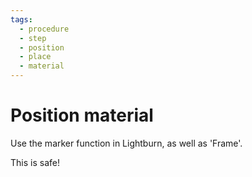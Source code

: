 ```yaml
---
tags:
  - procedure
  - step
  - position
  - place
  - material
---
```


# Position material

Use the marker function in Lightburn, as well as
'Frame'.

This is safe!

